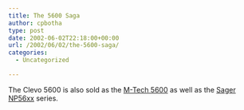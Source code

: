 ```yaml
---
title: The 5600 Saga
author: cpbotha
type: post
date: 2002-06-02T22:18:00+00:00
url: /2002/06/02/the-5600-saga/
categories:
  - Uncategorized

---
```

The Clevo 5600 is also sold as the [M-Tech 5600][1] as well as the [Sager NP56xx][2] series.

 [1]: http://www.mtechlaptops.com/specifications/mtech5600.htm
 [2]: http://www.sagernotebook.com/pages/professional_systems.html